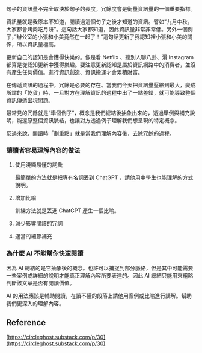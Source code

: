 句子的資訊量不完全取決於句子的長度，冗餘度會是衡量資訊量的一個重要指標。

資訊量就是我原本不知道，閱讀過這個句子之後才知道的資訊。譬如”九月中秋，大家都會烤肉吃月餅”。這句話大家都知道，因此資訊量非常非常低。另外一個例子，”辦公室的小張和小美竟然在一起了！”這句話更新了我認知裡小張和小美的關係，所以資訊量極高。

更新自己的認知是會獲得快樂的。像是看 Netflix 、聽別人聊八卦、滑 Instagram 都算是從認知更新中獲得樂趣。要注意更新認知是屬於資訊網路中的消費者，並沒有產生任何價值。進行資訊創造、資訊搬運才會累積財富。

在傳遞資訊的過程中，冗餘是必要的存在。當我們今天把資訊量壓縮到最大，變成所謂的「乾貨」時，一旦對方在理解資訊的過程中出了一點差錯，就可能導致整個資訊傳遞出現問題。

最常見的冗餘就是“舉個例子”，概念是我們總結後抽象出來的，透過舉例與補充說明，能還原整個資訊脈絡，也讓對方透過例子理解我們想呈現的特定概念。

反過來說，閱讀時「劃重點」就是當我們理解內容後，去除冗餘的過程。

### 讓讀者容易理解內容的做法

1. 使用淺顯易懂的詞彙
    
    最簡單的方法就是把專有名詞丟到 ChatGPT ，請他用中學生也能理解的方式說明。
    
2. 增加比喻
    
    訓練方法就是丟進 ChatGPT 產生一個比喻。
    
3. 減少影響閱讀的冗詞
    
4. 適當的細節補充
    
### 為什麼 AI 不能幫你快速閱讀

因為 AI 總結的是它抽象後的概念。也許可以捕捉到部分脈絡，但是其中可能需要一些案例或詳細的說明才能真正理解內容所要表達的。因此 AI 總結只能用來粗略判斷該文章是否有閱讀價值。

AI 的用法應該是輔助閱讀，在讀不懂的段落上請他用案例或比喻進行講解。幫助我們更深入的理解內容。
## Reference

[https://circleghost.substack.com/p/30](https://circleghost.substack.com/p/30)